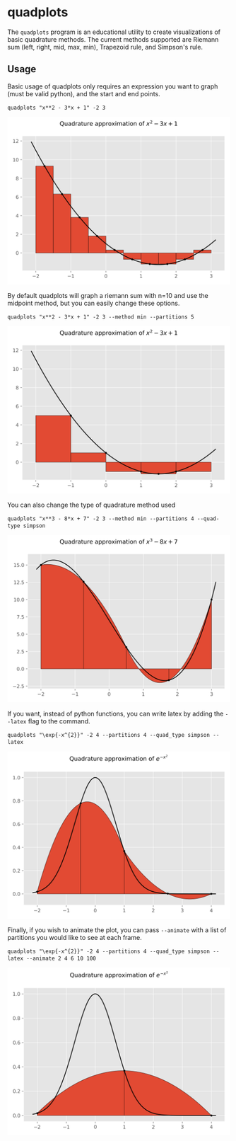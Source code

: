 # quadplots

The `quadplots` program is an educational utility to create visualizations of basic quadrature methods. The current methods supported are Riemann sum (left, right, mid, max, min), Trapezoid rule, and Simpson's rule.

## Usage

Basic usage of quadplots only requires an expression you want to graph (must be valid python), and the start and end points.

```
quadplots "x**2 - 3*x + 1" -2 3 
```

![](https://github.com/CopOnTheRun/quadplots/blob/main/images/basic_example.svg)

By default quadplots will graph a riemann sum with n=10 and use the midpoint method, but you can easily change these options.

```
quadplots "x**2 - 3*x + 1" -2 3 --method min --partitions 5
```


![](https://github.com/CopOnTheRun/quadplots/blob/main/images/min_example.svg)

You can also change the type of quadrature method used

```
quadplots "x**3 - 8*x + 7" -2 3 --method min --partitions 4 --quad-type simpson 
```
![](https://github.com/CopOnTheRun/quadplots/blob/main/images/simpson_example.svg)

If you want, instead of python functions, you can write latex by adding the `--latex` flag to the command.

```
quadplots "\exp{-x^{2}}" -2 4 --partitions 4 --quad_type simpson --latex
```
![](https://github.com/CopOnTheRun/quadplots/blob/main/images/latex_example.svg)

Finally, if you wish to animate the plot, you can pass `--animate` with a list of partitions you would like to see at each frame.

```
quadplots "\exp{-x^{2}}" -2 4 --partitions 4 --quad_type simpson --latex --animate 2 4 6 10 100
```
![](https://github.com/CopOnTheRun/quadplots/blob/main/images/animation_example.gif)
